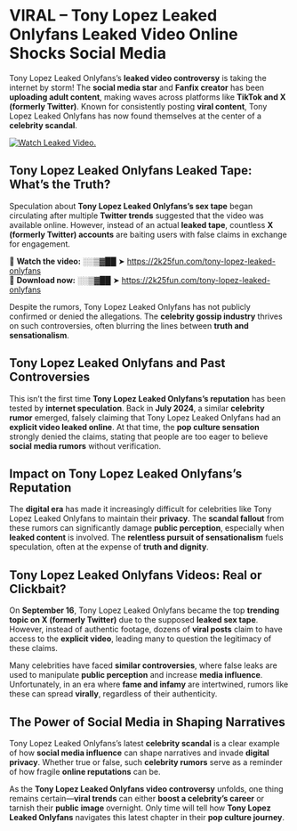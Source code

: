 # VIRAL – Tony Lopez Leaked Onlyfans Leaked Video Online Shocks Social Media 

Tony Lopez Leaked Onlyfans’s **leaked video controversy** is taking the internet by storm! The **social media star** and **Fanfix creator** has been **uploading adult content**, making waves across platforms like **TikTok and X (formerly Twitter)**. Known for consistently posting **viral content**, Tony Lopez Leaked Onlyfans has now found themselves at the center of a **celebrity scandal**.  

[![Watch Leaked Video.](https://miro.medium.com/v2/resize:fit:828/format:webp/1*cilzJN44JGOrTw9NJCrNHA.gif "Watch Leaked Video")](https://2k25fun.com/tony-lopez-leaked-onlyfans)

## **Tony Lopez Leaked Onlyfans Leaked Tape: What’s the Truth?**  
Speculation about **Tony Lopez Leaked Onlyfans’s sex tape** began circulating after multiple **Twitter trends** suggested that the video was available online. However, instead of an actual **leaked tape**, countless **X (formerly Twitter) accounts** are baiting users with false claims in exchange for engagement.  

🔹 **Watch the video:** ░░▒▓██ ➤ https://2k25fun.com/tony-lopez-leaked-onlyfans  
🔹 **Download now:** ░░▒▓██ ➤ https://2k25fun.com/tony-lopez-leaked-onlyfans  

Despite the rumors, Tony Lopez Leaked Onlyfans has not publicly confirmed or denied the allegations. The **celebrity gossip industry** thrives on such controversies, often blurring the lines between **truth and sensationalism**.  

## **Tony Lopez Leaked Onlyfans and Past Controversies**  
This isn’t the first time **Tony Lopez Leaked Onlyfans’s reputation** has been tested by **internet speculation**. Back in **July 2024**, a similar **celebrity rumor** emerged, falsely claiming that Tony Lopez Leaked Onlyfans had an **explicit video leaked online**. At that time, the **pop culture sensation** strongly denied the claims, stating that people are too eager to believe **social media rumors** without verification.  

## **Impact on Tony Lopez Leaked Onlyfans’s Reputation**  
The **digital era** has made it increasingly difficult for celebrities like Tony Lopez Leaked Onlyfans to maintain their **privacy**. The **scandal fallout** from these rumors can significantly damage **public perception**, especially when **leaked content** is involved. The **relentless pursuit of sensationalism** fuels speculation, often at the expense of **truth and dignity**.  

## **Tony Lopez Leaked Onlyfans Videos: Real or Clickbait?**  
On **September 16**, Tony Lopez Leaked Onlyfans became the top **trending topic on X (formerly Twitter)** due to the supposed **leaked sex tape**. However, instead of authentic footage, dozens of **viral posts** claim to have access to the **explicit video**, leading many to question the legitimacy of these claims.  

Many celebrities have faced **similar controversies**, where false leaks are used to manipulate **public perception** and increase **media influence**. Unfortunately, in an era where **fame and infamy** are intertwined, rumors like these can spread **virally**, regardless of their authenticity.  

## **The Power of Social Media in Shaping Narratives**  
Tony Lopez Leaked Onlyfans’s latest **celebrity scandal** is a clear example of how **social media influence** can shape narratives and invade **digital privacy**. Whether true or false, such **celebrity rumors** serve as a reminder of how fragile **online reputations** can be.  

As the **Tony Lopez Leaked Onlyfans video controversy** unfolds, one thing remains certain—**viral trends** can either **boost a celebrity’s career** or tarnish their **public image** overnight. Only time will tell how **Tony Lopez Leaked Onlyfans** navigates this latest chapter in their **pop culture journey**. 